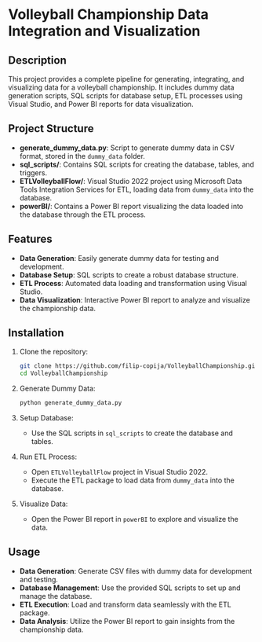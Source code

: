 # Volleyball Championship Data Integration and Visualization

## Description
This project provides a complete pipeline for generating, integrating, and visualizing data for a volleyball championship. It includes dummy data generation scripts, SQL scripts for database setup, ETL processes using Visual Studio, and Power BI reports for data visualization.

## Project Structure
- **generate_dummy_data.py**: Script to generate dummy data in CSV format, stored in the `dummy_data` folder.
- **sql_scripts/**: Contains SQL scripts for creating the database, tables, and triggers.
- **ETLVolleyballFlow/**: Visual Studio 2022 project using Microsoft Data Tools Integration Services for ETL, loading data from `dummy_data` into the database.
- **powerBI/**: Contains a Power BI report visualizing the data loaded into the database through the ETL process.

## Features
- **Data Generation**: Easily generate dummy data for testing and development.
- **Database Setup**: SQL scripts to create a robust database structure.
- **ETL Process**: Automated data loading and transformation using Visual Studio.
- **Data Visualization**: Interactive Power BI report to analyze and visualize the championship data.

## Installation
1. Clone the repository:
    ```bash
    git clone https://github.com/filip-copija/VolleyballChampionship.git
    cd VolleyballChampionship
    ```

2. Generate Dummy Data:
    ```bash
    python generate_dummy_data.py
    ```

3. Setup Database:
    - Use the SQL scripts in `sql_scripts` to create the database and tables.

4. Run ETL Process:
    - Open `ETLVolleyballFlow` project in Visual Studio 2022.
    - Execute the ETL package to load data from `dummy_data` into the database.

5. Visualize Data:
    - Open the Power BI report in `powerBI` to explore and visualize the data.

## Usage
- **Data Generation**: Generate CSV files with dummy data for development and testing.
- **Database Management**: Use the provided SQL scripts to set up and manage the database.
- **ETL Execution**: Load and transform data seamlessly with the ETL package.
- **Data Analysis**: Utilize the Power BI report to gain insights from the championship data.
